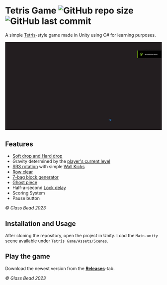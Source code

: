 
# Tetris Game ![GitHub repo size](https://img.shields.io/github/repo-size/glass-bead/tetris-game?logo=Github&&style=flat-square) ![GitHub last commit](https://img.shields.io/github/last-commit/glass-bead/tetris-game?logo=Github&&style=flat-square)

A simple [Tetris](https://en.wikipedia.org/wiki/Tetris)-style game made in Unity using C# for learning purposes.

![](https://github.com/glass-bead/tetris-game/blob/main/Tetris%20Game/Screenshots/tetris_gameplay.gif)

## Features

- [Soft drop and Hard drop](https://harddrop.com/wiki/Drop)
- Gravity determined by the [player's current level](https://harddrop.com/wiki/Tetris_Worlds#Gravity)
- [SRS rotation](https://harddrop.com/wiki/SRS) with simple [Wall Kicks](https://harddrop.com/wiki/SRS#Wall_Kicks)
- [Row clear](https://harddrop.com/wiki/Line_clear)
- [7-bag block generator](https://harddrop.com/wiki/Random_Generator)
- [Ghost piece](https://harddrop.com/wiki/Ghost_piece)
- Half-a-second [Lock delay](https://harddrop.com/wiki/Lock_delay)
- Scoring System
- Pause button


*© Glass Bead 2023*

## Installation and Usage

After cloning the repository, open the project in Unity.
Load the `Main.unity` scene available under `Tetris Game/Assets/Scenes`.


    
## Play the game

Download the newest version from the [**Releases**](https://github.com/glass-bead/tetris-game/releases)-tab.


*© Glass Bead 2023*
